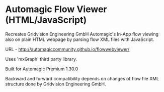 # Automagic Flow Viewer (HTML/JavaScript)
Recreates Gridvision Engineering GmbH Automagic's In-App flow viewing also on plain HTML webpage by parsing flow XML files with JavaScript.

URL - http://automagiccommunity.github.io/flowwebviewer/

Uses 'mxGraph' third party library.

Built for Automagic Premium 1.30.0

Backward and forward compatibility depends on changes of flow file XML structure done by Gridvision Engineering GmbH.
